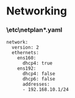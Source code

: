 # Networking
### \etc\netplan\*.yaml
```
network:
  version: 2
  ethernets:
    ens160:
      dhcp4: true
    ens192:
      dhcp4: false
      dhcp6: false
      addresses:
      - 192.168.10.1/24
```
